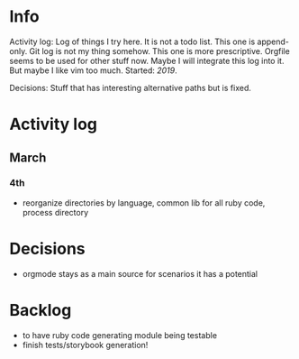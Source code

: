 # Info

Activity log:
Log of things I try here.
It is not a todo list. This one is append-only.
Git log is not my thing somehow.
This one is more prescriptive.
Orgfile seems to be used for other stuff now.
Maybe I will integrate this log into it.
But maybe I like vim too much.
Started: *2019*.

Decisions:
Stuff that has interesting alternative paths but is fixed.

# Activity log

## March

### 4th

- reorganize directories by language, common lib for all ruby code, process directory

# Decisions

- orgmode stays as a main source for scenarios
  it has a potential

# Backlog

- to have ruby code generating module being testable
- finish tests/storybook generation!
